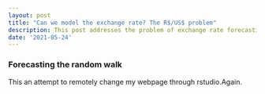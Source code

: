 ```yaml
---
layout: post
title: "Can we model the exchange rate? The R$/US$ problem"
description: This post addresses the problem of exchange rate forecasting.
date: '2021-05-24'
---
```



### Forecasting the random walk

This an attempt to remotely change my webpage through rstudio.Again.

